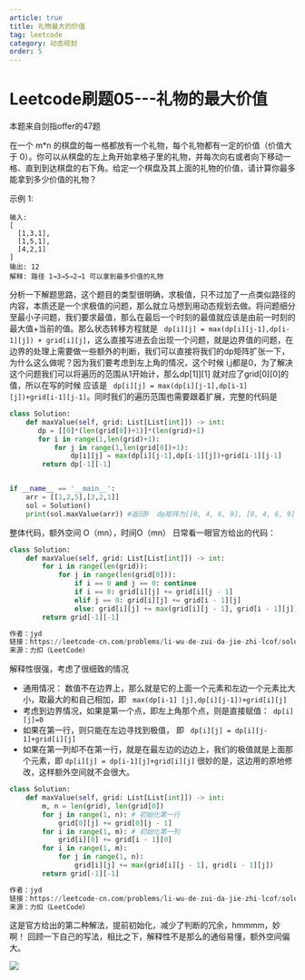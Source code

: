```yaml
---
article: true
title: 礼物最大的价值
tag: leetcode
category: 动态规划
order: 5
---
```

# Leetcode刷题05---礼物的最大价值
本题来自剑指offer的47题

在一个 m*n 的棋盘的每一格都放有一个礼物，每个礼物都有一定的价值（价值大于 0）。你可以从棋盘的左上角开始拿格子里的礼物，并每次向右或者向下移动一格、直到到达棋盘的右下角。给定一个棋盘及其上面的礼物的价值，请计算你最多能拿到多少价值的礼物？

 

示例 1:
```
输入: 
[
  [1,3,1],
  [1,5,1],
  [4,2,1]
]
输出: 12
解释: 路径 1→3→5→2→1 可以拿到最多价值的礼物
```
分析一下解题思路，这个题目的类型很明确，求极值，只不过加了一点类似路径的内容，本质还是一个求极值的问题，那么就立马想到用动态规划去做。将问题细分至最小子问题，我们要求最值，那么在最后一个时刻的最值就应该是由前一时刻的最大值+当前的值。那么状态转移方程就是 `` dp[i][j] = max(dp[i][j-1],dp[i-1][j]) + grid[i][j]``，这么直接写进去会出现一个问题，就是边界值的问题，在边界的处理上需要做一些额外的判断，我们可以直接将我们的dp矩阵扩张一下，为什么这么做呢？因为我们要考虑到左上角的情况，这个时候 i,j都是0，为了解决这个问题我们可以将遍历的范围从1开始计，那么dp[1]][1] 就对应了grid[0][0]的值，所以在写的时候 应该是 `` dp[i][j] = max(dp[i][j-1],dp[i-1][j])+grid[i-1][j-1]``。同时我们的遍历范围也需要跟着扩展，完整的代码是
```Python
class Solution:
    def maxValue(self, grid: List[List[int]]) -> int:
       dp = [[0]*(len(grid[0])+1)]*(len(grid)+1)
       for i in range(1,len(grid)+1):
           for j in range(1,len(grid[0])+1):
               dp[i][j] = max(dp[i][j-1],dp[i-1][j])+grid[i-1][j-1]
        return dp[-1][-1]


if __name__ == '__main__':
    arr = [[1,2,5],[3,2,1]]
    sol = Solution()
    print(sol.maxValue(arr)) #返回9  dp矩阵为[[0, 4, 6, 9], [0, 4, 6, 9], [0, 4, 6, 9]]

```
整体代码，额外空间 O（mn），时间O（mn）
日常看一眼官方给出的代码：
```Python
class Solution:
    def maxValue(self, grid: List[List[int]]) -> int:
        for i in range(len(grid)):
            for j in range(len(grid[0])):
                if i == 0 and j == 0: continue
                if i == 0: grid[i][j] += grid[i][j - 1]
                elif j == 0: grid[i][j] += grid[i - 1][j]
                else: grid[i][j] += max(grid[i][j - 1], grid[i - 1][j])
        return grid[-1][-1]

作者：jyd
链接：https://leetcode-cn.com/problems/li-wu-de-zui-da-jie-zhi-lcof/solution/mian-shi-ti-47-li-wu-de-zui-da-jie-zhi-dong-tai-gu/
来源：力扣（LeetCode）

```
解释性很强，考虑了很细致的情况
- 通用情况： 数值不在边界上，那么就是它的上面一个元素和左边一个元素比大小，取最大的和自己相加，即 `` max(dp[i-1] [j],dp[i][j-1])+grid[i][j]`` 
- 考虑到边界情况，如果是第一个点，即左上角那个点，则是直接赋值：`` dp[i][j]=0``
- 如果在第一行，则只能在左边寻找到极值， 即 `` dp[i][j] = dp[i][j-1]+grid[i][j]``
- 如果在第一列却不在第一行，就是在最左边的边边上，我们的极值就是上面那个元素，即 ``dp[i][j] = dp[i-1][j]+grid[i][j]``
很妙的是，这边用的原地修改，这样额外空间就不会很大。
```Python
class Solution:
    def maxValue(self, grid: List[List[int]]) -> int:
        m, n = len(grid), len(grid[0])
        for j in range(1, n): # 初始化第一行
            grid[0][j] += grid[0][j - 1]
        for i in range(1, m): # 初始化第一列
            grid[i][0] += grid[i - 1][0]
        for i in range(1, m):
            for j in range(1, n):
                grid[i][j] += max(grid[i][j - 1], grid[i - 1][j])
        return grid[-1][-1]

作者：jyd
链接：https://leetcode-cn.com/problems/li-wu-de-zui-da-jie-zhi-lcof/solution/mian-shi-ti-47-li-wu-de-zui-da-jie-zhi-dong-tai-gu/
来源：力扣（LeetCode）
```
这是官方给出的第二种解法，提前初始化，减少了判断的冗余，hmmmm，妙啊！
回顾一下自己的写法，相比之下，解释性不是那么的通俗易懂，额外空间偏大。

![](https://golearning.oss-cn-shanghai.aliyuncs.com/obsidian扫码_搜索联合传播样式-标准色版.png)